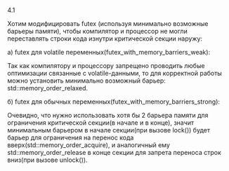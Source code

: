 4.1

Хотим модифицировать futex (используя минимально возможные барьеры памяти), чтобы компилятор и процессор не могли переставлять строки кода изнутри критической секции наружу:

a) futex для volatile переменных(futex_with_memory_barriers_weak):

Так как компилятору и процессору запрещено проводить любые оптимизации связанные с volatile-данными, 
то для корректной работы можно установить минимально возможный барьер: std::memory_order_relaxed.

б) futex для обычных переменных(futex_with_memory_barriers_strong):

Очевидно, что нужно использовать хотя бы 2 барьера памяти для ограничения критической секции(в начале и в конце), 
значит минимальным барьером в начале секции(при вызове lock()) 
будет барьер для ограничения на перенос кода вверх(std::memory_order_acquire), 
  и аналогичный ему std::memory_order_release в конце секции для запрета переноса строк вниз(при вызове unlock()).

